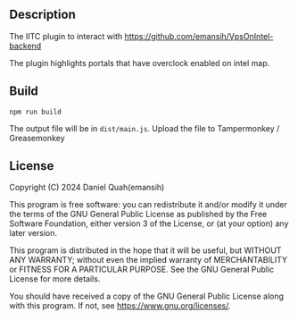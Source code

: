 ## Description

The IITC plugin to interact with https://github.com/emansih/VpsOnIntel-backend

The plugin highlights portals that have overclock enabled on intel map. 

## Build

```
npm run build
```

The output file will be in `dist/main.js`. Upload the file to Tampermonkey / Greasemonkey


## License

Copyright (C) 2024  Daniel Quah(emansih)

This program is free software: you can redistribute it and/or modify
it under the terms of the GNU General Public License as published by
the Free Software Foundation, either version 3 of the License, or
(at your option) any later version.

This program is distributed in the hope that it will be useful,
but WITHOUT ANY WARRANTY; without even the implied warranty of
MERCHANTABILITY or FITNESS FOR A PARTICULAR PURPOSE.  See the
GNU General Public License for more details.

You should have received a copy of the GNU General Public License
along with this program.  If not, see <https://www.gnu.org/licenses/>.
